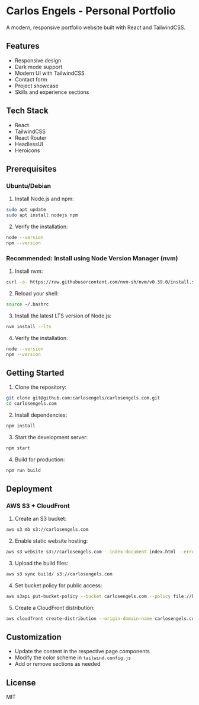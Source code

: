 # Carlos Engels - Personal Portfolio

A modern, responsive portfolio website built with React and TailwindCSS.

## Features

- Responsive design
- Dark mode support
- Modern UI with TailwindCSS
- Contact form
- Project showcase
- Skills and experience sections

## Tech Stack

- React
- TailwindCSS
- React Router
- HeadlessUI
- Heroicons

## Prerequisites

### Ubuntu/Debian
1. Install Node.js and npm:
```bash
sudo apt update
sudo apt install nodejs npm
```

2. Verify the installation:
```bash
node --version
npm --version
```

### Recommended: Install using Node Version Manager (nvm)
1. Install nvm:
```bash
curl -o- https://raw.githubusercontent.com/nvm-sh/nvm/v0.39.0/install.sh | bash
```

2. Reload your shell:
```bash
source ~/.bashrc
```

3. Install the latest LTS version of Node.js:
```bash
nvm install --lts
```

4. Verify the installation:
```bash
node --version
npm --version
```

## Getting Started

1. Clone the repository:
```bash
git clone git@github.com:carlosengels/carlosengels.com.git
cd carlosengels.com
```

2. Install dependencies:
```bash
npm install
```

3. Start the development server:
```bash
npm start
```

4. Build for production:
```bash
npm run build
```

## Deployment

### AWS S3 + CloudFront

1. Create an S3 bucket:
```bash
aws s3 mb s3://carlosengels.com
```

2. Enable static website hosting:
```bash
aws s3 website s3://carlosengels.com --index-document index.html --error-document index.html
```

3. Upload the build files:
```bash
aws s3 sync build/ s3://carlosengels.com
```

4. Set bucket policy for public access:
```bash
aws s3api put-bucket-policy --bucket carlosengels.com --policy file://bucket-policy.json
```

5. Create a CloudFront distribution:
```bash
aws cloudfront create-distribution --origin-domain-name carlosengels.com.s3.amazonaws.com --default-root-object index.html
```

## Customization

- Update the content in the respective page components
- Modify the color scheme in `tailwind.config.js`
- Add or remove sections as needed

## License

MIT 